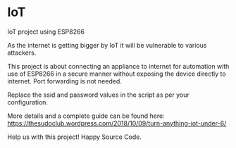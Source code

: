 # IoT
IoT project using ESP8266

As the internet is getting bigger by IoT it will be vulnerable to various attackers.

This project is about connecting an appliance to internet for automation with use of ESP8266 in a secure manner without exposing the device directly to internet. Port forwarding is not needed.

Replace the ssid and password values in the script as per your configuration.

More details and a complete guide can be found here:
https://thesudoclub.wordpress.com/2018/10/09/turn-anything-iot-under-6/

Help us with this project!
Happy Source Code.
